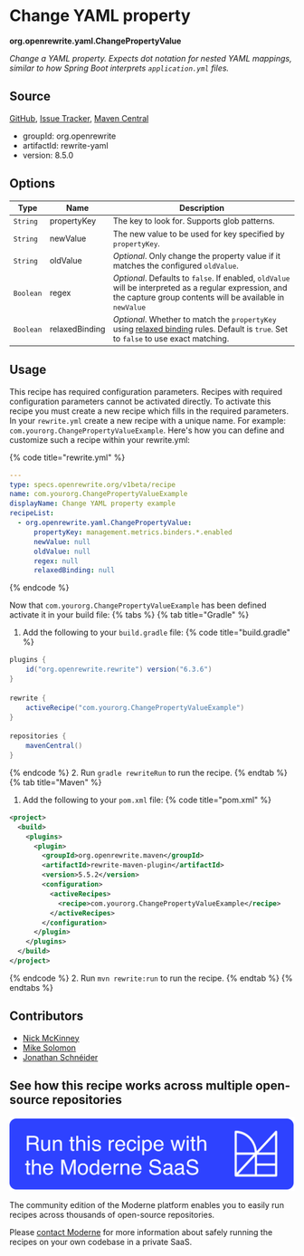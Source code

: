 # Change YAML property

**org.openrewrite.yaml.ChangePropertyValue**

_Change a YAML property. Expects dot notation for nested YAML mappings, similar to how Spring Boot interprets `application.yml` files._

## Source

[GitHub](https://github.com/openrewrite/rewrite/blob/main/rewrite-yaml/src/main/java/org/openrewrite/yaml/ChangePropertyValue.java), [Issue Tracker](https://github.com/openrewrite/rewrite/issues), [Maven Central](https://central.sonatype.com/artifact/org.openrewrite/rewrite-yaml/8.5.0/jar)

* groupId: org.openrewrite
* artifactId: rewrite-yaml
* version: 8.5.0

## Options

| Type | Name | Description |
| -- | -- | -- |
| `String` | propertyKey | The key to look for. Supports glob patterns. |
| `String` | newValue | The new value to be used for key specified by `propertyKey`. |
| `String` | oldValue | *Optional*. Only change the property value if it matches the configured `oldValue`. |
| `Boolean` | regex | *Optional*. Defaults to `false`. If enabled, `oldValue` will be interpreted as a regular expression, and the capture group contents will be available in `newValue` |
| `Boolean` | relaxedBinding | *Optional*. Whether to match the `propertyKey` using [relaxed binding](https://docs.spring.io/spring-boot/docs/2.5.6/reference/html/features.html#features.external-config.typesafe-configuration-properties.relaxed-binding) rules. Default is `true`. Set to `false`  to use exact matching. |


## Usage

This recipe has required configuration parameters. Recipes with required configuration parameters cannot be activated directly. To activate this recipe you must create a new recipe which fills in the required parameters. In your `rewrite.yml` create a new recipe with a unique name. For example: `com.yourorg.ChangePropertyValueExample`.
Here's how you can define and customize such a recipe within your rewrite.yml:

{% code title="rewrite.yml" %}
```yaml
---
type: specs.openrewrite.org/v1beta/recipe
name: com.yourorg.ChangePropertyValueExample
displayName: Change YAML property example
recipeList:
  - org.openrewrite.yaml.ChangePropertyValue:
      propertyKey: management.metrics.binders.*.enabled
      newValue: null
      oldValue: null
      regex: null
      relaxedBinding: null
```
{% endcode %}

Now that `com.yourorg.ChangePropertyValueExample` has been defined activate it in your build file:
{% tabs %}
{% tab title="Gradle" %}
1. Add the following to your `build.gradle` file:
{% code title="build.gradle" %}
```groovy
plugins {
    id("org.openrewrite.rewrite") version("6.3.6")
}

rewrite {
    activeRecipe("com.yourorg.ChangePropertyValueExample")
}

repositories {
    mavenCentral()
}
```
{% endcode %}
2. Run `gradle rewriteRun` to run the recipe.
{% endtab %}
{% tab title="Maven" %}
1. Add the following to your `pom.xml` file:
{% code title="pom.xml" %}
```xml
<project>
  <build>
    <plugins>
      <plugin>
        <groupId>org.openrewrite.maven</groupId>
        <artifactId>rewrite-maven-plugin</artifactId>
        <version>5.5.2</version>
        <configuration>
          <activeRecipes>
            <recipe>com.yourorg.ChangePropertyValueExample</recipe>
          </activeRecipes>
        </configuration>
      </plugin>
    </plugins>
  </build>
</project>
```
{% endcode %}
2. Run `mvn rewrite:run` to run the recipe.
{% endtab %}
{% endtabs %}

## Contributors
* [Nick McKinney](mailto:mckinneynicholas@gmail.com)
* [Mike Solomon](mailto:mike@moderne.io)
* [Jonathan Schnéider](mailto:jkschneider@gmail.com)


## See how this recipe works across multiple open-source repositories

[![Moderne Link Image](/.gitbook/assets/ModerneRecipeButton.png)](https://app.moderne.io/recipes/org.openrewrite.yaml.ChangePropertyValue)

The community edition of the Moderne platform enables you to easily run recipes across thousands of open-source repositories.

Please [contact Moderne](https://moderne.io/product) for more information about safely running the recipes on your own codebase in a private SaaS.
